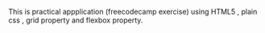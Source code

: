This is practical appplication (freecodecamp exercise) using HTML5 , plain css , grid property and flexbox property. 